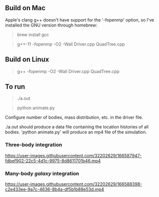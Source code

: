 ## Build on Mac

Apple's clang g++ doesn't have support for the '-fopenmp' option, so I've installed the GNU version through homebrew:

> brew install gcc

> g++-11 -fopenmp -O2 -Wall Driver.cpp QuadTree.cpp

## Build on Linux

> g++ -fopenmp -O2 -Wall Driver.cpp QuadTree.cpp

## To run

> ./a.out

> python animate.py

Configure number of bodies, mass distribution, etc. in the driver file.

./a.out should produce a data file containing the location histories of all bodies. 'python animate.py' will produce an mp4 file of the simulation.

### Three-body integration

https://user-images.githubusercontent.com/32202629/166587947-fdbef902-22c5-4d1c-9975-8d8611701b46.mp4

### Many-body *galaxy* integration

https://user-images.githubusercontent.com/32202629/166588398-c2e433ee-9a7c-4636-8b4a-df5b1b88e53d.mp4
